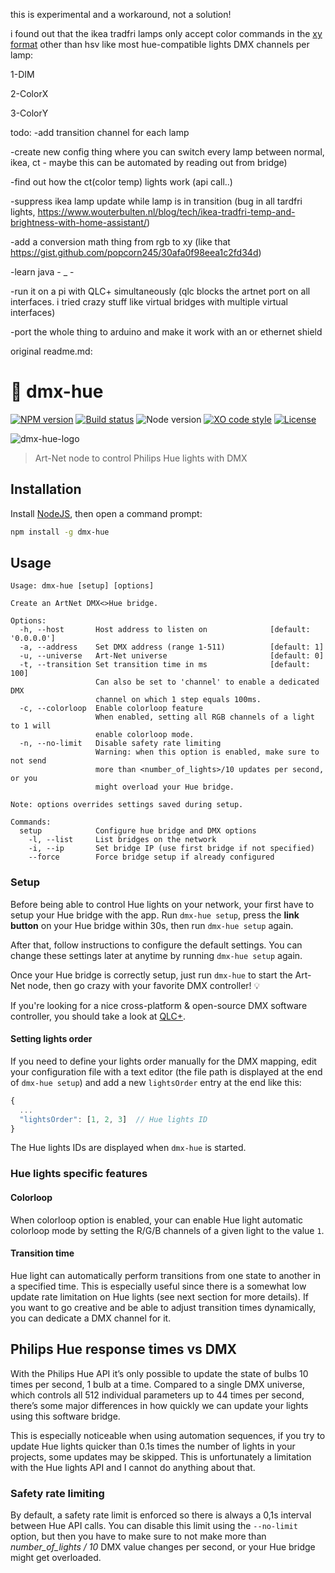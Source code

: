 this is experimental and a workaround, not a solution!


i found out that the ikea tradfri lamps only accept color commands in the [xy format](https://community.openhab.org/t/solved-convert-hsbtype-to-cie-xy-needed-for-ikea-tradfri-control-through-deconz-rest/48825/5) other than hsv like most hue-compatible lights 
DMX channels per lamp:

1-DIM

2-ColorX

3-ColorY


todo:
-add transition channel for each lamp 

-create new config thing where you can switch every lamp between normal, ikea, ct - maybe this can be automated by reading out from bridge)

-find out how the ct(color temp) lights work (api call..)

-suppress ikea lamp update while lamp is in transition (bug in all tardfri lights, https://www.wouterbulten.nl/blog/tech/ikea-tradfri-temp-and-brightness-with-home-assistant/)

-add a conversion math thing from rgb to xy (like that https://gist.github.com/popcorn245/30afa0f98eea1c2fd34d)

-learn java - _ - 

-run it on a pi with QLC+ simultaneously (qlc blocks the artnet port on all interfaces. i tried crazy stuff like virtual bridges with multiple virtual interfaces)

-port the whole thing to arduino and make it work with an or ethernet shield


original readme.md:
# :traffic_light: dmx-hue

[![NPM version](https://img.shields.io/npm/v/dmx-hue.svg)](https://www.npmjs.com/package/dmx-hue)
[![Build status](https://img.shields.io/travis/sinedied/dmx-hue/master.svg)](https://travis-ci.org/sinedied/dmx-hue)
![Node version](https://img.shields.io/badge/node-%3E%3D6.0.0-brightgreen.svg)
[![XO code style](https://img.shields.io/badge/code_style-XO-5ed9c7.svg)](https://github.com/sindresorhus/xo)
[![License](https://img.shields.io/badge/license-MIT-blue.svg)](LICENSE)

![dmx-hue-logo](https://cloud.githubusercontent.com/assets/593151/26761623/710db1ba-4933-11e7-9a08-471e3f9fb9e5.png)

> Art-Net node to control Philips Hue lights with DMX

## Installation

Install [NodeJS](https://nodejs.org), then open a command prompt:

```bash
npm install -g dmx-hue
```

## Usage

```
Usage: dmx-hue [setup] [options]

Create an ArtNet DMX<>Hue bridge.

Options:
  -h, --host       Host address to listen on              [default: '0.0.0.0']
  -a, --address    Set DMX address (range 1-511)          [default: 1]
  -u, --universe   Art-Net universe                       [default: 0]
  -t, --transition Set transition time in ms              [default: 100]
                   Can also be set to 'channel' to enable a dedicated DMX
                   channel on which 1 step equals 100ms.
  -c, --colorloop  Enable colorloop feature
                   When enabled, setting all RGB channels of a light to 1 will
                   enable colorloop mode.
  -n, --no-limit   Disable safety rate limiting
                   Warning: when this option is enabled, make sure to not send
                   more than <number_of_lights>/10 updates per second, or you
                   might overload your Hue bridge.

Note: options overrides settings saved during setup.

Commands:
  setup            Configure hue bridge and DMX options
    -l, --list     List bridges on the network
    -i, --ip       Set bridge IP (use first bridge if not specified)
    --force        Force bridge setup if already configured
```

### Setup

Before being able to control Hue lights on your network, your first have to setup your Hue bridge with the app.
Run `dmx-hue setup`, press the **link button** on your Hue bridge within 30s, then run `dmx-hue setup` again.

After that, follow instructions to configure the default settings.
You can change these settings later at anytime by running `dmx-hue setup` again.

Once your Hue bridge is correctly setup, just run `dmx-hue` to start the Art-Net node, then go crazy with your
favorite DMX controller! :bulb:

If you're looking for a nice cross-platform & open-source DMX software controller, you should take a look at
[QLC+](http://www.qlcplus.org/).

#### Setting lights order

If you need to define your lights order manually for the DMX mapping, edit your configuration file with a text editor
(the file path is displayed at the end of `dmx-hue setup`) and add a new `lightsOrder` entry at the end like this:
```js
{
  ...
  "lightsOrder": [1, 2, 3]  // Hue lights ID
}
```

The Hue lights IDs are displayed when `dmx-hue` is started.

### Hue lights specific features

#### Colorloop

When colorloop option is enabled, your can enable Hue light automatic colorloop mode by setting the R/G/B channels of
a given light to the value `1`.

#### Transition time

Hue light can automatically perform transitions from one state to another in a specified time. This is especially
useful since there is a somewhat low update rate limitation on Hue lights (see next section for more details). If you
want to go creative and be able to adjust transition times dynamically, you can dedicate a DMX channel for it.

## Philips Hue response times vs DMX

With the Philips Hue API it’s only possible to update the state of bulbs 10 times per second, 1 bulb at a time.
Compared to a single DMX universe, which controls all 512 individual parameters up to 44 times per second, there’s
some major differences in how quickly we can update your lights using this software bridge.

This is especially noticeable when using automation sequences, if you try to update Hue lights quicker than 0.1s times
the number of lights in your projects, some updates may be skipped. This is unfortunately a limitation with the Hue
lights API and I cannot do anything about that.

### Safety rate limiting

By default, a safety rate limit is enforced so there is always a 0,1s interval between Hue API calls. You can disable
this limit using the `--no-limit` option, but then you have to make sure to not make more than *number_of_lights / 10*
DMX value changes per second, or your Hue bridge might get overloaded.
